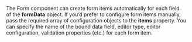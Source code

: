 The Form component can create form items automatically for each field of&nbsp;the **formData** object. If&nbsp;you&rsquo;d prefer to&nbsp;configure form items manually, pass the required array of&nbsp;configuration objects to&nbsp;the **items** property. You can specify the name of&nbsp;the bound data field, editor type, editor configuration, validation properties (etc.) for each form item.